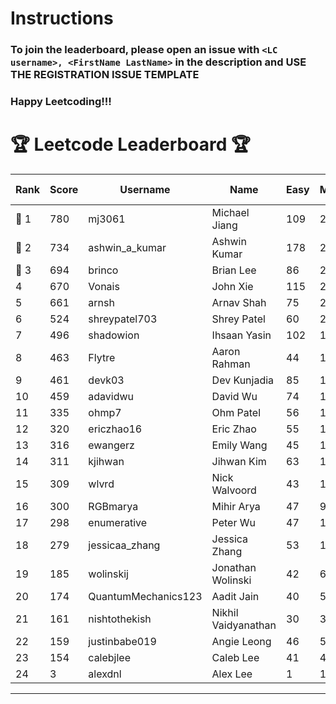 # Instructions
### To join the leaderboard, please open an issue with `<LC username>, <FirstName LastName>` in the description and USE THE REGISTRATION ISSUE TEMPLATE
### Happy Leetcoding!!!


# 🏆 Leetcode Leaderboard 🏆

| Rank | Score | Username       | Name | Easy | Medium | Hard | Problems Solved |
|------|----------------|-----------------|-------------------|--------------|--------------|--------------|--------------|
| 🥇 1 | 780 | mj3061 | Michael Jiang | 109 | 271 | 43 | 423 |
| 🥈 2 | 734 | ashwin_a_kumar | Ashwin Kumar | 178 | 248 | 20 | 446 |
| 🥉 3 | 694 | brinco | Brian Lee | 86 | 253 | 34 | 373 |
| 4 | 670 | Vonais | John Xie | 115 | 228 | 33 | 376 |
| 5 | 661 | arnsh | Arnav Shah | 75 | 215 | 52 | 342 |
| 6 | 524 | shreypatel703 | Shrey Patel | 60 | 202 | 20 | 282 |
| 7 | 496 | shadowion | Ihsaan Yasin | 102 | 167 | 20 | 289 |
| 8 | 463 | Flytre | Aaron Rahman | 44 | 148 | 41 | 233 |
| 9 | 461 | devk03 | Dev Kunjadia | 85 | 173 | 10 | 268 |
| 10 | 459 | adavidwu | David Wu | 74 | 152 | 27 | 253 |
| 11 | 335 | ohmp7 | Ohm Patel | 56 | 123 | 11 | 190 |
| 12 | 320 | ericzhao16 | Eric Zhao | 55 | 119 | 9 | 183 |
| 13 | 316 | ewangerz | Emily Wang | 45 | 107 | 19 | 171 |
| 14 | 311 | kjihwan | Jihwan Kim | 63 | 103 | 14 | 180 |
| 15 | 309 | wlvrd | Nick Walvoord | 43 | 121 | 8 | 172 |
| 16 | 300 | RGBmarya | Mihir Arya | 47 | 98 | 19 | 164 |
| 17 | 298 | enumerative | Peter Wu | 47 | 106 | 13 | 166 |
| 18 | 279 | jessicaa_zhang | Jessica Zhang | 53 | 104 | 6 | 163 |
| 19 | 185 | wolinskij | Jonathan Wolinski | 42 | 67 | 3 | 112 |
| 20 | 174 | QuantumMechanics123 | Aadit Jain | 40 | 55 | 8 | 103 |
| 21 | 161 | nishtothekish | Nikhil Vaidyanathan | 30 | 34 | 21 | 85 |
| 22 | 159 | justinbabe019 | Angie Leong | 46 | 52 | 3 | 101 |
| 23 | 154 | calebjlee | Caleb Lee | 41 | 49 | 5 | 95 |
| 24 | 3 | alexdnl | Alex Lee | 1 | 1 | 0 | 2 |
---